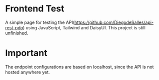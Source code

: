 # Frontend Test

A simple page for testing the API(https://github.com/DiegodeSalles/api-rest-pdo) using JavaScript, Tailwind and DaisyUI. This project is still unfinished.

# Important

The endpoint configurations are based on localhost, since the API is not hosted anywhere yet.
